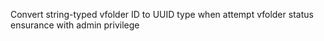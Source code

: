 Convert string-typed vfolder ID to UUID type when attempt vfolder status ensurance with admin privilege
